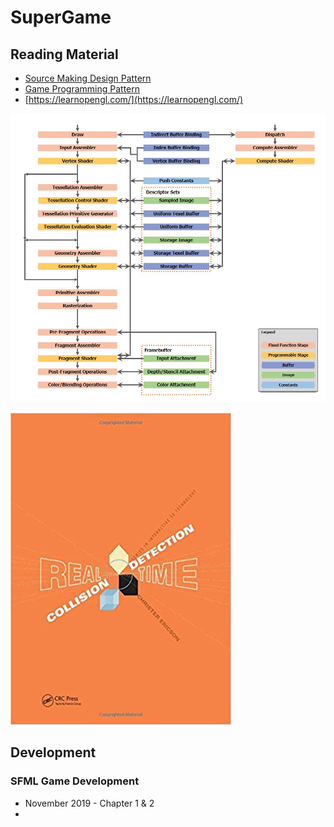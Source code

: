 # SuperGame

## Reading Material

* [Source Making Design Pattern](https://sourcemaking.com/design_patterns)
* [Game Programming Pattern](http://gameprogrammingpatterns.com/contents.html)
* [https://learnopengl.com/](https://learnopengl.com/)



![Real Time Collision Detection](../../.gitbook/assets/image%20%289%29.png)

![SFML Game Development](../../.gitbook/assets/image%20%283%29.png)

## Development

### SFML Game Development

* November 2019 - Chapter 1 & 2
* 


